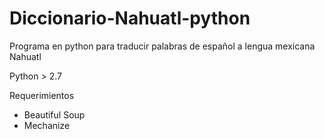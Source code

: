 # Diccionario-Nahuatl-python
Programa en python para traducir palabras de español a lengua mexicana Nahuatl

Python > 2.7

Requerimientos 
* Beautiful Soup 
* Mechanize
